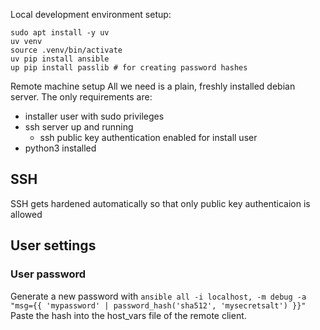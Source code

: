 Local development environment setup:
```
sudo apt install -y uv
uv venv
source .venv/bin/activate
uv pip install ansible
up pip install passlib # for creating password hashes
```

Remote machine setup
All we need is a plain, freshly installed debian server. The only requirements are:

- installer user with sudo privileges
- ssh server up and running
    - ssh public key authentication enabled for install user
- python3 installed

## SSH
SSH gets hardened automatically so that only public key authenticaion is allowed

## User settings
### User password
Generate a new password with `ansible all -i localhost, -m debug -a "msg={{ 'mypassword' | password_hash('sha512', 'mysecretsalt') }}"`
Paste the hash into the host_vars file of the remote client.
